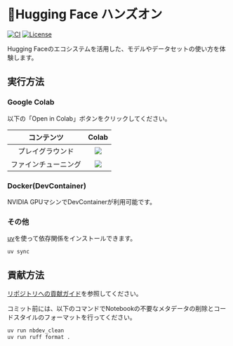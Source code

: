 # 🤗Hugging Face ハンズオン

[![CI](https://github.com/tpu-dsg/hf-hands-on/actions/workflows/ci.yaml/badge.svg)](https://github.com/tpu-dsg/hf-hands-on/actions/workflows/ci.yaml)
[![License](https://img.shields.io/github/license/tpu-dsg/hf-hands-on)](./LICENSE)

Hugging Faceのエコシステムを活用した、モデルやデータセットの使い方を体験します。

## 実行方法

### Google Colab

以下の「Open in Colab」ボタンをクリックしてください。

| コンテンツ | Colab |
| :---: | :---: |
| プレイグラウンド | [![](https://colab.research.google.com/assets/colab-badge.svg)](https://colab.research.google.com/github/tpu-dsg/hf-hands-on/blob/main/src/playground.ipynb) |
| ファインチューニング | [![](https://colab.research.google.com/assets/colab-badge.svg)](https://colab.research.google.com/github/tpu-dsg/hf-hands-on/blob/main/src/fine-tuning.ipynb) |

### Docker(DevContainer)

NVIDIA GPUマシンでDevContainerが利用可能です。

### その他

[uv](https://github.com/astral-sh/uv)を使って依存関係をインストールできます。

```bash
uv sync
```

## 貢献方法

[リポジトリへの貢献ガイド](https://github.com/tpu-dsg/.github/blob/main/CONTRIBUTING.md)を参照してください。

コミット前には、以下のコマンドでNotebookの不要なメタデータの削除とコードスタイルのフォーマットを行ってください。

```bash
uv run nbdev_clean
uv run ruff format .
```